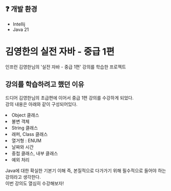 ## ❓ 개발 환경
- Intellij
- Java 21


# 김영한의 실전 자바 - 중급 1편
인프런 김영한님의 '실전 자바 - 중급 1편' 강의를 학습한 프로젝트

## 강의를 학습하려고 했던 이유
드디어 김영한님의 초급편에 이어서 중급 1편 강의를 수강하게 되었다.<br/>
강의 내용은 아래와 같이 구성되어있다.<br/>

<li>Object 클래스
<li>불변 객체
<li>String 클래스
<li>래퍼, Class 클래스
<li>열거형 : ENUM
<li>날짜와 시간
<li>중첩 클래스, 내부 클래스
<li>예외 처리

Java에 대한 확실한 기본기 이해 즉, 본질적으로 다가가기 위해 필수적으로 들어야 하는 강의라고 생각한다.<br/>
이번 강의도 열심히 수강해보자!

